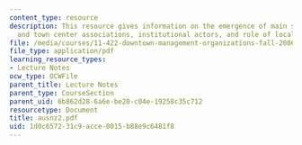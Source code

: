 ```yaml
---
content_type: resource
description: This resource gives information on the emergence of main streets associations
  and town center associations, institutional actors, and role of local governments.
file: /media/courses/11-422-downtown-management-organizations-fall-2006/1d0c657231c9acce0015b88e9c6481f8_ausnz2.pdf
file_type: application/pdf
learning_resource_types:
- Lecture Notes
ocw_type: OCWFile
parent_title: Lecture Notes
parent_type: CourseSection
parent_uid: 6b862d28-6a6e-be20-c04e-19258c35c712
resourcetype: Document
title: ausnz2.pdf
uid: 1d0c6572-31c9-acce-0015-b88e9c6481f8
---
```

